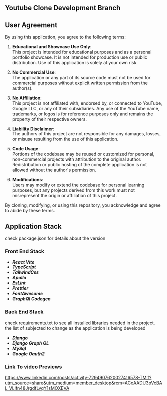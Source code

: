 

## Youtube Clone Development Branch



## User Agreement

By using this application, you agree to the following terms:

1. **Educational and Showcase Use Only**:  
   This project is intended for educational purposes and as a personal portfolio showcase. It is not intended for production use or public distribution. Use of this application is solely at your own risk.

2. **No Commercial Use**:  
   The application or any part of its source code must not be used for commercial purposes without explicit written permission from the author(s).

3. **No Affiliation**:  
   This project is not affiliated with, endorsed by, or connected to YouTube, Google LLC, or any of their subsidiaries. Any use of the YouTube name, trademarks, or logos is for reference purposes only and remains the property of their respective owners.

4. **Liability Disclaimer**:  
   The authors of this project are not responsible for any damages, losses, or misuse resulting from the use of this application.

5. **Code Usage**:  
   Portions of the codebase may be reused or customized for personal, non-commercial projects with attribution to the original author. Redistribution or public hosting of the complete application is not allowed without the author's permission.

6. **Modifications**:  
   Users may modify or extend the codebase for personal learning purposes, but any projects derived from this work must not misrepresent the origin or affiliation of this project.

By cloning, modifying, or using this repository, you acknowledge and agree to abide by these terms.


## **Application Stack**

check package.json for details about the version

### Front End  Stack
* ***React Vite***
* ***TypeScript***
* ***TailwindCss***
* ***Apollo***
* ***EsLint***
* ***Prettier***
* ***FontAwesome***
* ***GraphQl Codegen***


### Back End  Stack
check requirements.txt to see all installed libraries needed in the project. the list of 
subjected to change as the application is being developed

- ***Django*** 
- ***Django Graph QL***
- ***MySql***
- ***Google Oauth2***


### Link To video Previews
https://www.linkedin.com/posts/activity-7294907620027416578-TMlf?utm_source=share&utm_medium=member_desktop&rcm=ACoAADU3pVcBAL_VLlfn48JrgdfLvqY1sMOXEVA
